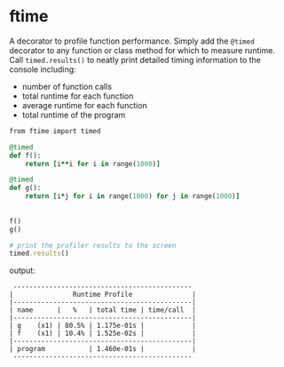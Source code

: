 # ftime

A decorator to profile function performance. 
Simply add the ```@timed``` decorator to any function or class method for which to measure runtime. 
Call ```timed.results()``` to neatly print detailed timing information to the console including:
   - number of function calls
   - total runtime for each function
   - average runtime for each function
   - total runtime of the program
   
```ruby
from ftime import timed

@timed
def f():
    return [i**i for i in range(1000)]

@timed
def g():
    return [i*j for i in range(1000) for j in range(1000)]
    
    
f()
g()

# print the profiler results to the screen
timed.results()
```

output: 
```
 --------------------------------------------- 
|               Runtime Profile               |
|---------------------------------------------|
| name      |   %   | total time | time/call  |
|---------------------------------------------|
| g    (x1) | 80.5% | 1.175e-01s |            |
| f    (x1) | 10.4% | 1.525e-02s |            |
|---------------------------------------------|
| program           | 1.460e-01s |            |
 --------------------------------------------- 
```
